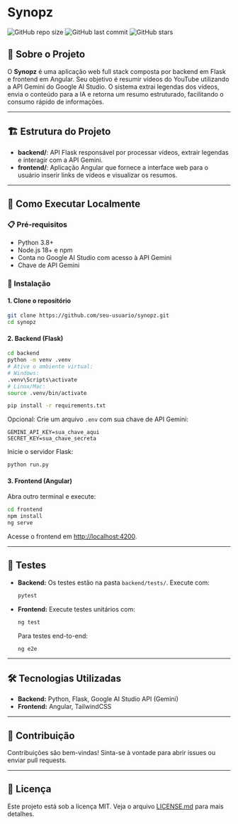 # Synopz

![GitHub repo size](https://img.shields.io/github/repo-size/gustavo-mmh/Synopz)
![GitHub last commit](https://img.shields.io/github/last-commit/gustavo-mmh/Synopz)
![GitHub stars](https://img.shields.io/github/stars/gustavo-mmh/Synopz?style=social)

## 📌 Sobre o Projeto

O **Synopz** é uma aplicação web full stack composta por backend em Flask e frontend em Angular. Seu objetivo é resumir vídeos do YouTube utilizando a API Gemini do Google AI Studio. O sistema extrai legendas dos vídeos, envia o conteúdo para a IA e retorna um resumo estruturado, facilitando o consumo rápido de informações.

---

## 🏗️ Estrutura do Projeto

- **backend/**: API Flask responsável por processar vídeos, extrair legendas e interagir com a API Gemini.
- **frontend/**: Aplicação Angular que fornece a interface web para o usuário inserir links de vídeos e visualizar os resumos.

---

## 🚀 Como Executar Localmente

### 📋 Pré-requisitos

- Python 3.8+
- Node.js 18+ e npm
- Conta no Google AI Studio com acesso à API Gemini
- Chave de API Gemini

### 🔧 Instalação

#### 1. Clone o repositório

```bash
git clone https://github.com/seu-usuario/synopz.git
cd synopz
```

#### 2. Backend (Flask)

```bash
cd backend
python -m venv .venv
# Ative o ambiente virtual:
# Windows:
.venv\Scripts\activate
# Linux/Mac:
source .venv/bin/activate

pip install -r requirements.txt
```

Opcional: Crie um arquivo `.env` com sua chave de API Gemini:

```
GEMINI_API_KEY=sua_chave_aqui
SECRET_KEY=sua_chave_secreta
```

Inicie o servidor Flask:

```bash
python run.py
```

#### 3. Frontend (Angular)

Abra outro terminal e execute:

```bash
cd frontend
npm install
ng serve
```

Acesse o frontend em [http://localhost:4200](http://localhost:4200).

---

## 🧪 Testes

- **Backend:** Os testes estão na pasta `backend/tests/`. Execute com:
  ```bash
  pytest
  ```
- **Frontend:** Execute testes unitários com:
  ```bash
  ng test
  ```
  Para testes end-to-end:
  ```bash
  ng e2e
  ```

---

## 🛠️ Tecnologias Utilizadas

- **Backend:** Python, Flask, Google AI Studio API (Gemini)
- **Frontend:** Angular, TailwindCSS

---

## 🤝 Contribuição

Contribuições são bem-vindas! Sinta-se à vontade para abrir issues ou enviar pull requests.

---

## 📄 Licença

Este projeto está sob a licença MIT. Veja o arquivo [LICENSE.md](LICENSE.md) para mais detalhes.

